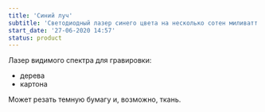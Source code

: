```yaml
---
title: 'Синий луч'
subtitle: 'Светодиодный лазер синего цвета на несколько сотен миливатт.'
start_date: '27-06-2020 14:57'
status: product
---
```


Лазер видимого спектра для гравировки:
- дерева
- картона

Может резать темную бумагу и, возможно, ткань.